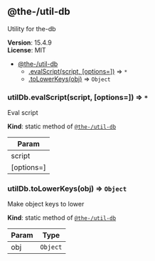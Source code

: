 <!--- Code generated by @the-/script-doc. DO NOT EDIT. -->

<a name="module_@the-/util-db"></a>

## @the-/util-db
Utility for the-db

**Version**: 15.4.9  
**License**: MIT  

* [@the-/util-db](#module_@the-/util-db)
    * [.evalScript(script, [options&#x3D;])](#module_@the-/util-db.evalScript) ⇒ <code>\*</code>
    * [.toLowerKeys(obj)](#module_@the-/util-db.toLowerKeys) ⇒ <code>Object</code>

<a name="module_@the-/util-db.evalScript"></a>

### utilDb.evalScript(script, [options&#x3D;]) ⇒ <code>\*</code>
Eval script

**Kind**: static method of [<code>@the-/util-db</code>](#module_@the-/util-db)  

| Param |
| --- |
| script | 
| [options=] | 

<a name="module_@the-/util-db.toLowerKeys"></a>

### utilDb.toLowerKeys(obj) ⇒ <code>Object</code>
Make object keys to lower

**Kind**: static method of [<code>@the-/util-db</code>](#module_@the-/util-db)  

| Param | Type |
| --- | --- |
| obj | <code>Object</code> | 

